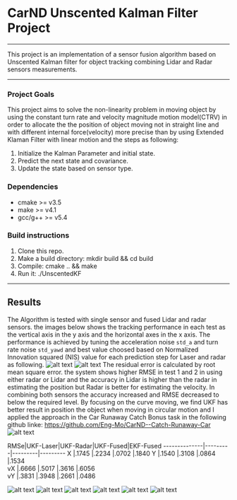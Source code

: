 
# CarND Unscented Kalman Filter Project

[//]: # (Image References)
[image1]: ./Output_images/NIS_L.png
[image2]: ./Output_images/NIS_R.png
[image3]: ./Output_images/UKF_L_DS1.png
[image4]: ./Output_images/UKF_L_DS2.png
[image5]: ./Output_images/UKF_R_DS1.png
[image6]: ./Output_images/UKF_R_DS2.png
[image7]: ./Output_images/UKF_LR_DS1.png
[image8]: ./Output_images/UKF_LR_DS2.png
[image9]: ./Output_images/EKF_UKF.png

---
This project is an implementation of a sensor fusion algorithm based on Unscented Kalman filter for object tracking combining Lidar and Radar sensors measurements.

---
### Project Goals
This project aims to solve the non-linearity problem in moving object by using the constant turn rate and velocity magnitude motion model(CTRV) in order to allocate the the position of object moving not in straight line and with different internal force(velocity) more precise than by using Extended Klaman Filter with linear motion and the steps as following:

1. Initialize the Kalman Parameter and initial state.
2. Predict the next state and covariance.
3. Update the state based on sensor type.

### Dependencies
* cmake >= v3.5
* make >= v4.1
* gcc/g++ >= v5.4

### Build instructions
1. Clone this repo.
2. Make a build directory: mkdir build && cd build
3. Compile: cmake .. && make
4. Run it: ./UnscentedKF

---


## Results

The Algorithm is tested with single sensor and fused Lidar and radar sensors. the images below shows the tracking performance in each test as the vertical axis in the y axis and the horizontal axes in the x axis. The performance is achieved by tuning the acceleration noise `std_a` and turn rate noise `std_yawd` and best value choosed based on  Normalized Innovation squared (NIS) value for each prediction step for Laser and radar as following.
![alt text][image1]
![alt text][image2]
The residual error is calculated by root mean square error.  the system shows higher RMSE in test 1 and 2 in using either radar or Lidar and the accuracy in Lidar is higher than the radar in estimating the position but Radar is better for estimating the velocity. In combining both sensors the accuracy increased and RMSE decreased to below the required level. By focusing on the curve moving, we find UKF has better result in position the object when moving in circular motion and I applied the approach in the Car Runaway Catch Bonus task in the following github linke: https://github.com/Eng-Mo/CarND--Catch-Runaway-Car
![alt text][image9]


RMSe|UKF-Laser|UKF-Radar|UKF-Fused|EKF-Fused
--------------|---------|---------|---------
X   |.1745    |.2234    |.0702    |.1840 
Y   |.1540    |.3108    |.0864    |.1534  
vX  |.6666    |.5017    |.3616    |.6056  
vY  |.3831    |.3948    |.2661    |.0486 


![alt text][image3]
![alt text][image4]
![alt text][image5]
![alt text][image6]
![alt text][image7]
![alt text][image8]


